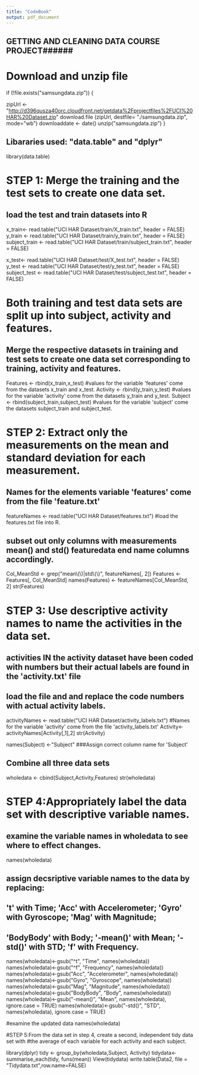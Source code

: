 ```yaml
---
title: "CodeBook"
output: pdf_document
---
```


## GETTING AND CLEANING DATA COURSE PROJECT######
     
# Download and unzip file 

if (!file.exists("samsungdata.zip")) {
  
  zipUrl <-"http://d396qusza40orc.cloudfront.net/getdata%2Fprojectfiles%2FUCI%20HAR%20Dataset.zip"
  download.file (zipUrl, destfile= "./samsungdata.zip", mode="wb")
  downloaddate <- date()
  unzip("samsungdata.zip")
}



## Libararies used: "data.table" and "dplyr"

library(data.table)


# STEP 1: Merge the training and the test sets to create one data set.

## load the test and train datasets into R
 
x_train<- read.table("UCI HAR Dataset/train/X_train.txt", header = FALSE)
y_train <- read.table("UCI HAR Dataset/train/y_train.txt", header = FALSE)
subject_train <- read.table("UCI HAR Dataset/train/subject_train.txt", header = FALSE)

x_test<- read.table("UCI HAR Dataset/test/X_test.txt", header = FALSE)
y_test <- read.table("UCI HAR Dataset/test/y_test.txt", header = FALSE)
subject_test <- read.table("UCI HAR Dataset/test/subject_test.txt", header = FALSE)


# Both training and test data sets are split up into subject, activity and features.
## Merge the respective datasets in training and test sets to create one data set corresponding to training, activity and features.

Features <- rbind(x_train,x_test) #values for the variable 'features' come from the datasets x_train and x_test.
Activity <- rbind(y_train,y_test)  #values for the variable 'activity' come from the datasets y_train and y_test.
Subject <- rbind(subject_train,subject_test)  #values for the variable 'subject' come the datasets subject_train and subject_test.



# STEP 2: Extract only the measurements on the mean and standard deviation for each measurement.
## Names for the elements variable 'features' come from the file 'feature.txt'

featureNames <- read.table("UCI HAR Dataset/features.txt") #load the features.txt file into R. 

## subset out only columns with measurements mean() and std() featuredata end name columns accordingly.

Col_MeanStd <- grep("mean\\(\\)|std\\(\\)", featureNames[, 2])
Features <- Features[, Col_MeanStd]
names(Features) <- featureNames[Col_MeanStd, 2]
str(Features)


# STEP 3: Use descriptive activity names to name the activities in the data set.
## activities IN the activity dataset have been coded with numbers but their actual labels are found in the 'activity.txt' file
## load the file and and replace the code numbers with actual activity labels.

activityNames <- read.table("UCI HAR Dataset/activity_labels.txt") #Names for the variable 'activity' come from the file 'activity_labels.txt'
Activity<- activityNames[Activity[,1],2]
str(Activity)

names(Subject) <-"Subject"  ###Assign correct column name for 'Subject'

## Combine all three data sets
wholedata <- cbind(Subject,Activity,Features)
str(wholedata)


# STEP 4:Appropriately label the data set with descriptive variable names.
## examine the variable names in wholedata to see where to effect changes.

names(wholedata)

## assign decsriptive variable names to the data by replacing:
## 't' with Time; 'Acc' with Accelerometer; 'Gyro' with Gyroscope; 'Mag' with Magnitude;
## 'BodyBody' with Body; '-mean()' with Mean; '-std()' with STD; 'f' with Frequency.

names(wholedata)<-gsub("^t", "Time", names(wholedata))
names(wholedata)<-gsub("^f", "Frequency", names(wholedata))
names(wholedata)<-gsub("Acc", "Accelerometer", names(wholedata))
names(wholedata)<-gsub("Gyro", "Gyroscope", names(wholedata))
names(wholedata)<-gsub("Mag", "Magnitude", names(wholedata))
names(wholedata)<-gsub("BodyBody", "Body", names(wholedata))
names(wholedata)<-gsub("-mean()", "Mean", names(wholedata), ignore.case = TRUE)
names(wholedata)<-gsub("-std()", "STD", names(wholedata), ignore.case = TRUE)

#examine the updated data
names(wholedata)


#STEP 5:From the data set in step 4, create a second, independent tidy data set with 
#the average of each variable for each activity and each subject.

library(dplyr)
tidy <- group_by(wholedata,Subject, Activity)
tidydata<- summarise_each(tidy, funs(mean))
View(tidydata)
write.table(Data2, file = "Tidydata.txt",row.name=FALSE)